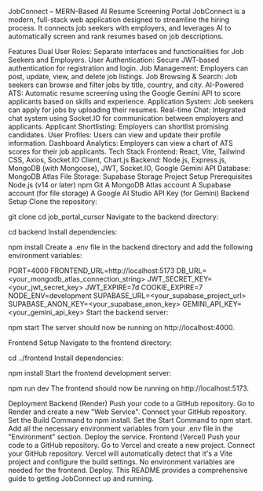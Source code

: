 JobConnect – MERN-Based AI Resume Screening Portal
JobConnect is a modern, full-stack web application designed to streamline the hiring process. It connects job seekers with employers, and leverages AI to automatically screen and rank resumes based on job descriptions.

Features
Dual User Roles: Separate interfaces and functionalities for Job Seekers and Employers.
User Authentication: Secure JWT-based authentication for registration and login.
Job Management: Employers can post, update, view, and delete job listings.
Job Browsing & Search: Job seekers can browse and filter jobs by title, country, and city.
AI-Powered ATS: Automatic resume screening using the Google Gemini API to score applicants based on skills and experience.
Application System: Job seekers can apply for jobs by uploading their resumes.
Real-time Chat: Integrated chat system using Socket.IO for communication between employers and applicants.
Applicant Shortlisting: Employers can shortlist promising candidates.
User Profiles: Users can view and update their profile information.
Dashboard Analytics: Employers can view a chart of ATS scores for their job applicants.
Tech Stack
Frontend: React, Vite, Tailwind CSS, Axios, Socket.IO Client, Chart.js
Backend: Node.js, Express.js, MongoDB (with Mongoose), JWT, Socket.IO, Google Gemini API
Database: MongoDB Atlas
File Storage: Supabase Storage
Project Setup
Prerequisites
Node.js (v14 or later)
npm
Git
A MongoDB Atlas account
A Supabase account (for file storage)
A Google AI Studio API Key (for Gemini)
Backend Setup
Clone the repository:

git clone <repository-url>
cd job_portal_cursor
Navigate to the backend directory:

cd backend
Install dependencies:

npm install
Create a .env file in the backend directory and add the following environment variables:

PORT=4000
FRONTEND_URL=http://localhost:5173
DB_URL=<your_mongodb_atlas_connection_string>
JWT_SECRET_KEY=<your_jwt_secret_key>
JWT_EXPIRE=7d
COOKIE_EXPIRE=7
NODE_ENV=development
SUPABASE_URL=<your_supabase_project_url>
SUPABASE_ANON_KEY=<your_supabase_anon_key>
GEMINI_API_KEY=<your_gemini_api_key>
Start the backend server:

npm start
The server should now be running on http://localhost:4000.

Frontend Setup
Navigate to the frontend directory:

cd ../frontend
Install dependencies:

npm install
Start the frontend development server:

npm run dev
The frontend should now be running on http://localhost:5173.

Deployment
Backend (Render)
Push your code to a GitHub repository.
Go to Render and create a new "Web Service".
Connect your GitHub repository.
Set the Build Command to npm install.
Set the Start Command to npm start.
Add all the necessary environment variables from your .env file in the "Environment" section.
Deploy the service.
Frontend (Vercel)
Push your code to a GitHub repository.
Go to Vercel and create a new project.
Connect your GitHub repository.
Vercel will automatically detect that it's a Vite project and configure the build settings.
No environment variables are needed for the frontend.
Deploy.
This README provides a comprehensive guide to getting JobConnect up and running.
